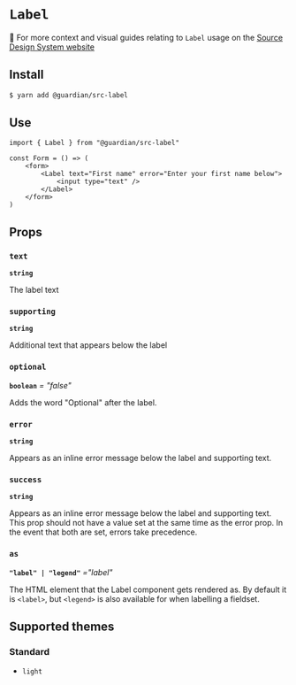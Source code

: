 # `Label`

📣 For more context and visual guides relating to `Label` usage on the [Source Design System website](https://www.theguardian.design)

## Install

```sh
$ yarn add @guardian/src-label
```

## Use

```tsx
import { Label } from "@guardian/src-label"

const Form = () => (
    <form>
        <Label text="First name" error="Enter your first name below">
            <input type="text" />
        </Label>
    </form>
)
```

## Props

### `text`

**`string`**

The label text

### `supporting`

**`string`**

Additional text that appears below the label

### `optional`

**`boolean`** _= "false"_

Adds the word "Optional" after the label.

### `error`

**`string`**

Appears as an inline error message below the label and supporting text.

### `success`

**`string`**

Appears as an inline error message below the label and supporting text. This prop should not have a
value set at the same time as the error prop. In the event that both are set, errors take precedence.

### `as`

**`"label" | "legend"`** _="label"_

The HTML element that the Label component gets rendered as. By default it is `<label>`, but `<legend>`
is also available for when labelling a fieldset.

## Supported themes

### Standard

-   `light`
